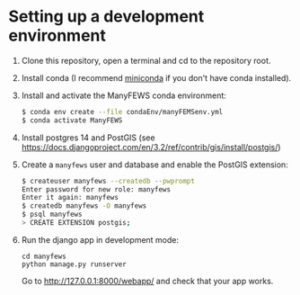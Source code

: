 # Setting up a development environment

1. Clone this repository, open a terminal and cd to the repository root.
2. Install conda (I recommend [miniconda](https://docs.conda.io/en/latest/miniconda.html) if you don't have conda installed).
3. Install and activate the ManyFEWS conda environment:

   ```bash
   $ conda env create --file condaEnv/manyFEMSenv.yml
   $ conda activate ManyFEWS
   ```

4. Install postgres 14 and PostGIS (see https://docs.djangoproject.com/en/3.2/ref/contrib/gis/install/postgis/)
5. Create a `manyfews` user and database and enable the PostGIS extension:

   ```bash
   $ createuser manyfews --createdb --pwprompt
   Enter password for new role: manyfews
   Enter it again: manyfews
   $ createdb manyfews -O manyfews
   $ psql manyfews
   > CREATE EXTENSION postgis;
   ```

6. Run the django app in development mode:

   ```
   cd manyfews
   python manage.py runserver
   ```

   Go to http://127.0.0.1:8000/webapp/ and check that your app works.
